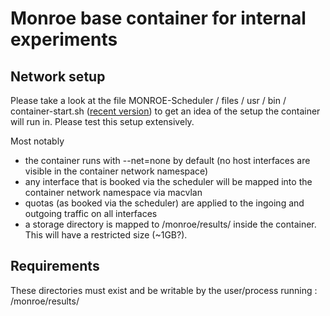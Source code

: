 # Monroe base container for internal experiments

## Network setup

Please take a look at the file MONROE-Scheduler / files / usr / bin / container-start.sh
([recent version](https://github.com/MONROE-PROJECT/Scheduler/blob/master/files/usr/bin/container-start.sh))
to get an idea of the setup the container will run in. Please test this setup extensively.

Most notably

  * the container runs with --net=none by default (no host interfaces are visible in the container network namespace)
  * any interface that is booked via the scheduler will be mapped into the container network namespace via macvlan
  * quotas (as booked via the scheduler) are applied to the ingoing and outgoing traffic on all interfaces
  * a storage directory is mapped to /monroe/results/ inside the container. This will have a restricted size (~1GB?).

## Requirements

These directories must exist and be writable by the user/process running :    
/monroe/results/
